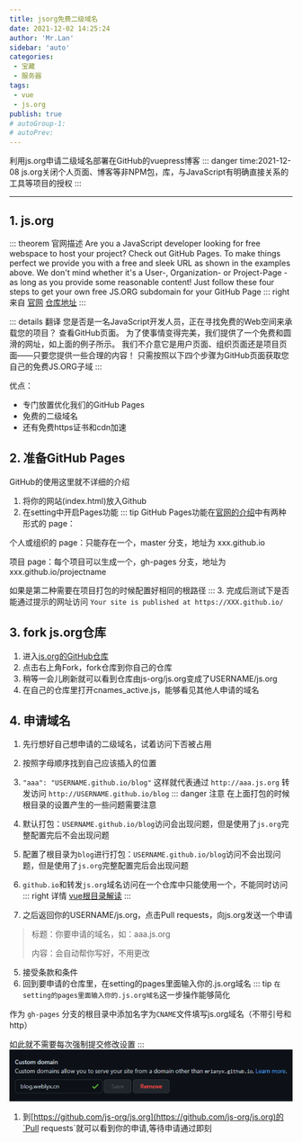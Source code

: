 ```yaml
---
title: jsorg免费二级域名
date: 2021-12-02 14:25:24
author: 'Mr.Lan'
sidebar: 'auto'
categories: 
 - 宝藏
 - 服务器
tags: 
 - vue
 - js.org
publish: true
# autoGroup-1:
# autoPrev:
---
```


利用js.org申请二级域名部署在GitHub的vuepress博客
::: danger
time:2021-12-08 js.org关闭个人页面、博客等非NPM包，库，与JavaScript有明确直接关系的工具等项目的授权
:::
<!-- more -->
***

## **1. js.org**

::: theorem 官网描述
Are you a JavaScript developer looking for free webspace to host your project?
Check out GitHub Pages. 
To make things perfect we provide you with a free and sleek URL as shown in the examples above.
We don't mind whether it's a User-, Organization- or Project-Page - as long as you provide some reasonable content! 
Just follow these four steps to get your own free JS.ORG subdomain for your GitHub Page
::: right
来自 [官网](https://js.org/) [仓库地址](https://github.com/js-org/js.org/)
:::

::: details 翻译
您是否是一名JavaScript开发人员，正在寻找免费的Web空间来承载您的项目？
查看GitHub页面。
为了使事情变得完美，我们提供了一个免费和圆滑的网址，如上面的例子所示。
我们不介意它是用户页面、组织页面还是项目页面——只要您提供一些合理的内容！
只需按照以下四个步骤为GitHub页面获取您自己的免费JS.ORG子域
:::

优点：
+ 专门放置优化我们的GitHub Pages
+ 免费的二级域名
+ 还有免费https证书和cdn加速

## **2. 准备GitHub Pages**

GitHub的使用这里就不详细的介绍

1. 将你的网站(index.html)放入Github
2. 在setting中开启Pages功能
::: tip
GitHub Pages功能在[官网的介绍](https://docs.github.com/en/pages/getting-started-with-github-pages/about-github-pages)中有两种形式的 page：

个人或组织的 page：只能存在一个，master 分支，地址为 xxx.github.io

项目 page：每个项目可以生成一个，gh-pages 分支，地址为 xxx.github.io/projectname

如果是第二种需要在项目打包的时候配置好相同的根路径
:::
3. 完成后测试下是否能通过提示的网址访问 `Your site is published at https://XXX.github.io/`

## **3. fork js.org仓库**

1. 进入[js.org的GitHub仓库](https://github.com/js-org/js.org)
2. 点击右上角Fork，fork仓库到你自己的仓库
3. 稍等一会儿刷新就可以看到仓库由js-org/js.org变成了USERNAME/js.org
4. 在自己的仓库里打开cnames_active.js，能够看见其他人申请的域名

## **4. 申请域名**

1. 先行想好自己想申请的二级域名，试着访问下否被占用
2. 按照字母顺序找到自己应该插入的位置
3. `"aaa": "USERNAME.github.io/blog"` 这样就代表通过 `http://aaa.js.org` 转发访问 `http://USERNAME.github.io/blog`
::: danger 注意
在上面打包的时候根目录的设置产生的一些问题需要注意

1. 默认打包：`USERNAME.github.io/blog`访问会出现问题，但是使用了`js.org`完整配置完后不会出现问题
2. 配置了根目录为`blog`进行打包：`USERNAME.github.io/blog`访问不会出现问题，但是使用了`js.org`完整配置完后会出现问题
3. `github.io`和转发`js.org`域名访问在一个仓库中只能使用一个，不能同时访问
::: right
详情 [vue根目录解读](../../know/vue/gen_mu_lu_pei_zhi.md)
:::
4. 之后返回你的USERNAME/js.org，点击Pull requests，向js.org发送一个申请
> 标题：你要申请的域名，如：aaa.js.org
> 
> 内容：会自动帮你写好，不用更改
5. 接受条款和条件
6. 回到要申请的仓库里，在setting的pages里面输入你的.js.org域名
::: tip
`在setting的pages里面输入你的.js.org域名`这一步操作能够简化

作为 `gh-pages` 分支的根目录中添加名字为`CNAME`文件填写js.org域名（不带引号和http）

如此就不需要每次强制提交修改设置
:::
![image](./img/20211206160218.png)
1. 到[https://github.com/js-org/js.org](https://github.com/js-org/js.org)的`Pull requests`就可以看到你的申请,等待申请通过即刻